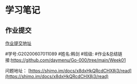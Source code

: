 # 学习笔记

## 作业提交

[作业提交地址](https://github.com/Go-000/Go-000/issues/1)

#学号:G20200607011089
#姓名:韩剑
#班级:
#作业&总结链接:https://github.com/daymenu/Go-000/tree/main/Week01


问题地址：
[https://shimo.im/docs/x8dxHkQRcdCHX8j3/read](https://shimo.im/docs/x8dxHkQRcdCHX8j3/read)